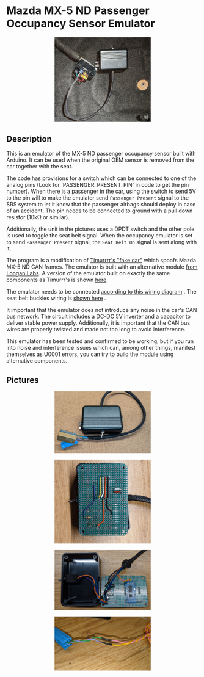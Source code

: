 # Mazda MX-5 ND Passenger Occupancy Sensor Emulator

<p align="center">
    <img src="./media/PXL_20240120_113852492.jpg" alt="POS Emulator" style="height: 50%; width:50%;"/>
</p>

## Description

This is an emulator of the MX-5 ND passenger occupancy sensor built with Arduino. It can be used when the original OEM sensor is removed from the car together with the seat.

The code has provisions for a switch which can be connected to one of the analog pins (Look for 'PASSENGER_PRESENT_PIN' in code to get the pin number). When there is a passenger in the car, using the switch to send 5V to the pin will to make the emulator send `Passenger Present` signal to the SRS system to let it know that the passenger airbags should deploy in case of an accident. The pin needs to be connected to ground with a pull down resistor (10kΩ or similar).

Additionally, the unit in the pictures uses a DPDT switch and the other pole is used to toggle the seat belt signal. When the occupancy emulator is set to send `Passenger Present` signal, the `Seat Belt On` signal is sent along with it.

The program is a modification of [Timurrrr's "fake car"](https://github.com/timurrrr/RaceChronoDiyBleDevice#testing-with-a-fake-car) which spoofs Mazda MX-5 ND CAN frames. The emulator is built with an alternative module [from Longan Labs](https://docs.longan-labs.cc/1030017/). A version of the emulator built on exactly the same components as Timurrr's is shown [here](https://github.com/chrumck/mx5nd-ocs-emulator/tree/main).

The emulator needs to be connected [according to this wiring diagram](https://www.mx5manual.com/page.html?p=wiring&s=WR001&docid=SM356447) . The seat belt buckles wiring is [shown here](https://www.mx5manual.com/page.html?p=wiring&s=WR001&docid=SM356446) .

It important that the emulator does not introduce any noise in the car's CAN bus network. The circuit includes a DC-DC 5V inverter and a capacitor to deliver stable power supply. Additionally, it is important that the CAN bus wires are properly twisted and made not too long to avoid interference.

This emulator has been tested and confirmed to be working, but if you run into noise and interference issues which can, among other things, manifest themselves as U0001 errors, you can try to build the module using alternative components.

## Pictures

<p align="center">
    <img src="./media/PXL_20240120_110820375.jpg" alt="POS Emulator" style="height: 50%; width:50%;"/>
</p>

<p align="center">
    <img src="./media/ocs-emulator-longan-01.jpg" alt="POS Emulator" style="height: 50%; width:50%;"/>
</p>

<p align="center">
    <img src="./media/ocs-emulator-longan-02.jpg" alt="POS Emulator" style="height: 50%; width:50%;"/>
</p>

<p align="center">
    <img src="./media/ocs-emulator-longan-03.jpg" alt="POS Emulator" style="height: 50%; width:50%;"/>
</p>
